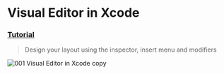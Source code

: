 # Visual Editor in Xcode
### [Tutorial](https://designcode.io/swiftui-handbook-visual-editor-in-xcode)
> Design your layout using the inspector, insert menu and modifiers

![001 Visual Editor in Xcode copy](https://github.com/mrgsdev/DesignCode/assets/157994617/506d028f-5ae2-4f43-8284-06edeb9bab97) 
